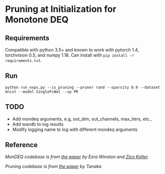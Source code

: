 # Pruning at Initialization for Monotone DEQ


## Requirements
Compatible with python 3.5+ and known to work with pytorch 1.4, torchvision 0.5, and numpy 1.18. Can install with `pip install -r requirements.txt`.

## Run
`
python run_exps.py --is_pruning --pruner rand --sparsity 0.9 --dataset mnist --model SingleFcNet --sp PR
`

## TODO
- Add mondeq arguments, e.g, out_dim, out_channels, max_iters, etc., 
- Add wandb to log results
- Modify logging name to log with different mondeq arguments 

## Reference 
*MonDEQ codebase is from [the paper](https://arxiv.org/abs/2006.08591) by Ezra Winston and [Zico Kolter](http://zicokolter.com).*

*Pruning codebase is from [the paper](https://arxiv.org/abs/2006.05467) by Tanaka*